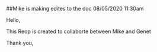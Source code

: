 ##Mike is making edites to the doc 08/05/2020 11:30am

Hello,

This Reop is created to collaborte between Mike and Genet


Thank you,
